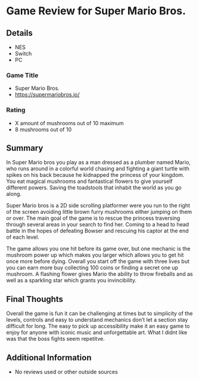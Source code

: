 # Game Review for Super Mario Bros.

## Details

- NES
- Switch
- PC

### Game Title

- Super Mario Bros.
- https://supermariobros.io/

### Rating

- X amount of mushrooms out of 10 maximum
- 8 mushrooms out of 10

## Summary

In Super Mario bros you play as a man dressed as a plumber named Mario, who runs around in a colorful world chasing and fighting a giant turtle with spikes on his back because he kidnapped the princess of your kingdom. You eat magical mushrooms and fantastical flowers to give yourself different powers. Saving the toadstools that inhabit the world as you go along.

Super Mario bros is a 2D side scrolling platformer were you run to the right of the screen avoiding little brown furry mushrooms either jumping on them or over. The main goal of the game is to rescue the princess traversing through several areas in your search to find her. Coming to a head to head battle in the hopes of defeating Bowser and rescuing his captor at the end of each level.

The game allows you one hit before its game over, but one mechanic is the mushroom power up which makes you larger which allows you to get hit once more before dying. Overall you start off the game with three lives but you can earn more buy collecting 100 coins or finding a secret one up mushroom. A flashing flower gives Mario the ability to throw fireballs and as well as a sparkling star which grants you invincibility.

## Final Thoughts

Overall the game is fun it can be challenging at times but to simplicity of the levels, controls and easy to understand mechanics don’t let a section stay difficult for long. The easy to pick up accessibility make it an easy game to enjoy for anyone with iconic music and unforgettable art. What I didnt like was that the boss fights seem repetitve.  

## Additional Information

- No reviews used or other outside sources
